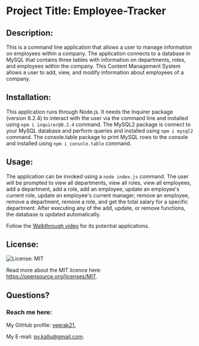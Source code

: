 # Project Title: Employee-Tracker

## Description: 
This is a command line application that allows a user to manage information on employees within a company. The application connects to a database in MySQL that contains three tables with information on departments, roles, and employees within the company. This Content Management System allows a user to add, view, and modify information about employees of a company.

## Installation:
 This application runs through Node.js. It needs the Inquirer package (version 8.2.4) to interact with the user via the command line and installed using `npm i inquirer@8.2.4` command. The MySQL2 package is connect to your MySQL database and perform queries and installed using `npm i mysql2` command. The console.table package to print MySQL rows to the console and installed using `npm i console.table` command.

 ## Usage:
   The application can be invoked using a `node index.js` command. The user will be prompted to view all departments, view all roles, view all employees, add a department, add a role, add an employee, update an employee's current role, update an employee's current manager, remove an employee, remove a department, remove a role, and get the total salary for a specific department. After executing any of the add, update, or remove functions, the database is updated automatically.

   Follow the [Walkthrough video]() for its potential applications. 
 

 ## License:

![License: MIT](https://img.shields.io/badge/License-MIT-yellow.svg) 


Read more about the MIT licence here: https://opensource.org/licenses/MIT.


## Questions?
  ### Reach me here: 
   My GitHub profile:   [veerak21](https://github.com/veerak21),

   My E-mail: pv.kallu@gmail.com.
